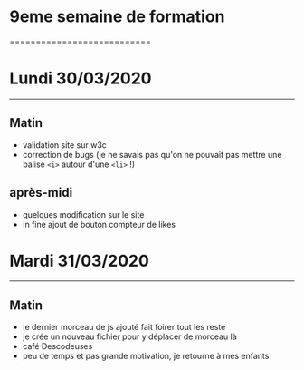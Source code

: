 # 9eme semaine de formation
===========================

# Lundi 30/03/2020
----------------------
## Matin
- validation site sur w3c
- correction de bugs (je ne savais pas qu'on ne pouvait pas mettre une balise `<i>` autour d'une `<li>` !)
  
## après-midi

- quelques modification sur le site
- in fine ajout de bouton compteur de likes

# Mardi 31/03/2020
-------------------------
## Matin
- le dernier morceau de js ajouté fait foirer tout les reste
- je crée un nouveau fichier pour y déplacer de morceau là
- café Descodeuses
- peu de temps et pas grande motivation, je retourne à mes enfants


